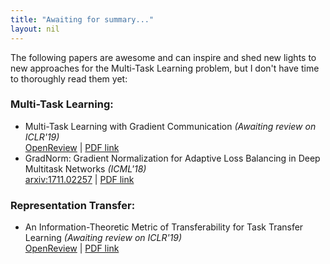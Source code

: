 ```yaml
---
title: "Awaiting for summary..."
layout: nil
---
```


The following papers are awesome and can inspire and shed new lights to new approaches for the Multi-Task Learning problem, but I don't have time to thoroughly read them yet:

### Multi-Task Learning:

*  Multi-Task Learning with Gradient Communication *(Awaiting review on ICLR'19)*  
   [OpenReview](https://openreview.net/forum?id=B1e9W3AqFX) \| [PDF link](https://openreview.net/pdf?id=B1e9W3AqFX)
*  GradNorm: Gradient Normalization for Adaptive Loss Balancing in Deep Multitask Networks *(ICML'18)*  
   [arxiv:1711.02257](https://arxiv.org/abs/1711.02257) \| [PDF link](https://arxiv.org/pdf/1711.02257.pdf)

### Representation Transfer:

*  An Information-Theoretic Metric of Transferability for Task Transfer Learning *(Awaiting review on ICLR'19)*  
   [OpenReview](#) \| [PDF link](https://openreview.net/pdf?id=BkxAUjRqY7)


